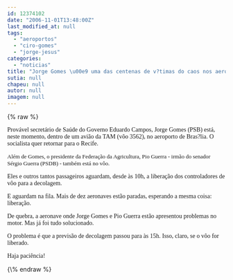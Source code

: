 ```yaml
---
id: 12374102
date: "2006-11-01T13:48:00Z"
last_modified_at: null
tags:
  - "aeroportos"
  - "ciro-gomes"
  - "jorge-jesus"
categories:
  - "noticias"
title: "Jorge Gomes \u00e9 uma das centenas de v?timas do caos nos aeroportos"
sutia: null
chapeu: null
autor: null
imagem: null
---
```

{\% raw %}
<p><P><FONT face=Verdana>Provável secretário de Saúde do Governo Eduardo Campos, Jorge&nbsp;Gomes (PSB) está, neste momento, dentro de um avião da TAM (vôo 3562), no aeroporto de Bras?lia. O socialista quer retornar para o Recife.</FONT></P><FONT face=Verdana><FONT size=2></p>
<p><P>Além de Gomes,&nbsp;o presidente da Federação da Agricultura, Pio Guerra - irmão do senador Sérgio Guerra (PSDB) - também está no vôo. </P></p>
<p><P></FONT>Eles e outros tantos passageiros aguardam, desde às 10h,&nbsp;a liberação dos controladores de vôo para&nbsp;a decolagem.&nbsp;&nbsp;</FONT></P></p>
<p><P><FONT face=Verdana>E aguardam na fila. Mais de dez aeronaves estão paradas, esperando a mesma coisa: liberação. </FONT></P></p>
<p><P><FONT face=Verdana>De quebra, a aeronave onde Jorge Gomes e Pio Guerra estão apresentou problemas no motor. Mas já foi tudo solucionado.</FONT></P></p>
<p><P><FONT face=Verdana>O problema é que a previsão de decolagem&nbsp;passou para às 15h. Isso, claro, se o vôo for liberado.</FONT></P></p>
<p><P><FONT face=Verdana>Haja paciência!</FONT></P> </p>
{\% endraw %}